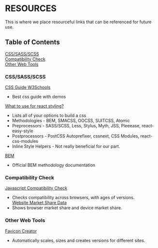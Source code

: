 RESOURCES
=========

This is where we place resourceful links that can be referenced for future use.

Table of Contents
-----------------
[CSS/SASS/SCSS](#CSS/SASS/SCSS)  
[Compatibility Check](#Compatibility-Check)  
[Other Web Tools](#Other-Web-Tools)  



### CSS/SASS/SCSS

[CSS Guide W3Schools](https://www.w3schools.com/cssref/default.asp)
* Best css guide with demos

[What to use for react styling?](https://www.andrewhfarmer.com/how-to-style-react/)  
* Lists all of your options to build a css  
* Methodologies - BEM, SMACSS, OOCSS, SUITCSS, Atomic
* Preprocessors - SASS/SCSS, Less, Stylus, Myth, JSS, Pleeease, react-easy-style
* Postprocessors - PostCSS Autoprefixer, cssnext, CSS Modules, react-css-modules
* Inline Style Helpers - Not really beneficial for our part.

[BEM](https://en.bem.info/methodology/)
* Official BEM methodology documentation
   
### Compatibility Check
[Javascript Compatibility Check](https://caniuse.com/#home)
* Checks compatibility across browsers, with ages of versions.  
[Website Market Share Data](http://gs.statcounter.com/)
* Shows browser market share and device market share.


### Other Web Tools

[Favicon Creator](https://realfavicongenerator.net/)
* Automatically scales, sizes and creates versions for different sites.